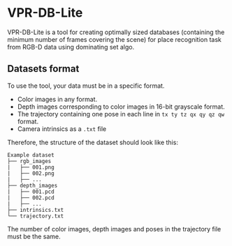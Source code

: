 # VPR-DB-Lite
VPR-DB-Lite is a tool for creating optimally sized databases 
(containing the minimum number of frames covering the scene) 
for place recognition task from RGB-D data using dominating set algo.

## Datasets format
To use the tool, your data must be in a specific format.
* Color images in any format.
* Depth images corresponding to color images in 16-bit grayscale format.
* The trajectory containing one pose in each line in `tx ty tz qx qy qz qw` format.
* Camera intrinsics as a `.txt` file

Therefore, the structure of the dataset should look like this:
```
Example dataset
├── rgb_images
|   ├── 001.png
|   ├── 002.png
|   ├── ...
├── depth_images
|   ├── 001.pcd
|   ├── 002.pcd
|   ├── ...
├── intrinsics.txt
└── trajectory.txt
```
The number of color images, depth images and poses 
in the trajectory file must be the same.
